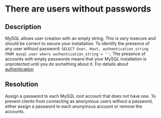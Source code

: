 # There are users without passwords

## Description
MySQL allows user creation with an empty string. This is very insecure and should be correct to secure your installation.
To identify the presence of any user without password:
`SELECT User, Host, authentication_string FROM mysql.user where authentication_string = '';`
The presence of accounts with empty passwords means that your MySQL installation is unprotected until you do something about it.
For details about [authentication](https://dev.mysql.com/doc/refman/8.0/en/pluggable-authentication.html)   


## Resolution
Assign a password to each MySQL root account that does not have one. 
To prevent clients from connecting as anonymous users without a password, either assign a password to each anonymous account or remove the accounts.
 

